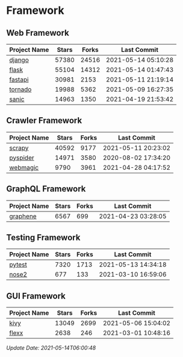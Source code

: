 # Framework

## Web Framework
| Project Name | Stars | Forks | Last Commit |
| ------------ | ----- | ----- | ----------- |
| [django](https://github.com/django/django) | 57380 | 24516 | 2021-05-14 05:10:28 |
| [flask](https://github.com/pallets/flask) | 55104 | 14312 | 2021-05-14 01:47:43 |
| [fastapi](https://github.com/tiangolo/fastapi) | 30981 | 2153 | 2021-05-11 21:19:14 |
| [tornado](https://github.com/tornadoweb/tornado) | 19988 | 5362 | 2021-05-09 16:27:35 |
| [sanic](https://github.com/sanic-org/sanic) | 14963 | 1350 | 2021-04-19 21:53:42 |

## Crawler Framework
| Project Name | Stars | Forks | Last Commit |
| ------------ | ----- | ----- | ----------- |
| [scrapy](https://github.com/scrapy/scrapy) | 40592 | 9177 | 2021-05-11 20:23:02 |
| [pyspider](https://github.com/binux/pyspider) | 14971 | 3580 | 2020-08-02 17:34:20 |
| [webmagic](https://github.com/code4craft/webmagic) | 9790 | 3961 | 2021-04-28 04:17:52 |

## GraphQL Framework
| Project Name | Stars | Forks | Last Commit |
| ------------ | ----- | ----- | ----------- |
| [graphene](https://github.com/graphql-python/graphene) | 6567 | 699 | 2021-04-23 03:28:05 |

## Testing Framework
| Project Name | Stars | Forks | Last Commit |
| ------------ | ----- | ----- | ----------- |
| [pytest](https://github.com/pytest-dev/pytest) | 7320 | 1713 | 2021-05-13 14:34:18 |
| [nose2](https://github.com/nose-devs/nose2) | 677 | 133 | 2021-03-10 16:59:06 |

## GUI Framework
| Project Name | Stars | Forks | Last Commit |
| ------------ | ----- | ----- | ----------- |
| [kivy](https://github.com/kivy/kivy) | 13049 | 2699 | 2021-05-06 15:04:02 |
| [flexx](https://github.com/flexxui/flexx) | 2638 | 246 | 2021-03-01 10:48:16 |

*Update Date: 2021-05-14T06:00:48*